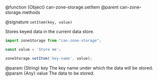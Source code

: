 @function {Object} can-zone-storage.setItem
@parent can-zone-storage.methods

@signature `setItem(key, value)`

Stores keyed data in the current data store.

```javascript
import zoneStorage from "can-zone-storage";

const value = 'Store me';

zoneStorage.setItem('key-name', value);
```

@param {String} key The key name under which the data will be stored.
@param {Any} value The data to be stored.